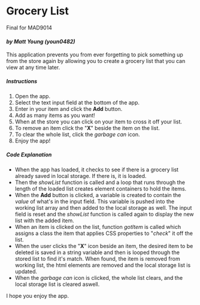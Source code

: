 # Grocery List
Final for MAD9014
#### _by Matt Young (youn0482)_

This application prevents you from ever forgetting to pick something up from the store again by allowing you to create a grocery list that you can view at any time later.

##### _Instructions_

1. Open the app.
2. Select the text input field at the bottom of the app.
3. Enter in your item and click the **Add** button.
4. Add as many items as you want!
5. When at the store you can click on your item to cross it off your list.
6. To remove an item click the "**X**" beside the item on the list.
7. To clear the whole list, click the _garbage can_ icon.
8. Enjoy the app!

##### _Code Explanation_

- When the app has loaded, it checks to see if there is a grocery list already saved in local storage. If there is, it is loaded.
- Then the _showList_ function is called and a loop that runs through the length of the loaded list creates element containers to hold the items.
- When the **Add** button is clicked, a variable is created to contain the _value_ of what's in the input field. This variable is pushed into the working list array and then added to the local storage as well. The input field is reset and the _showList_ function is called again to display the new list with the added item.
- When an item is clicked on the list, function _gotItem_ is called which assigns a class the item that applies CSS properties to "_check_" it off the list.
- When the user clicks the "**X**" icon beside an item, the desired item to be deleted is saved in a string variable and then is looped through the stored list to find it's match. When found, the item is removed from working list, the html elements are removed and the local storage list is updated.
- When the _garbage can_ icon is clicked, the whole list clears, and the local storage list is cleared aswell.


I hope you enjoy the app.



